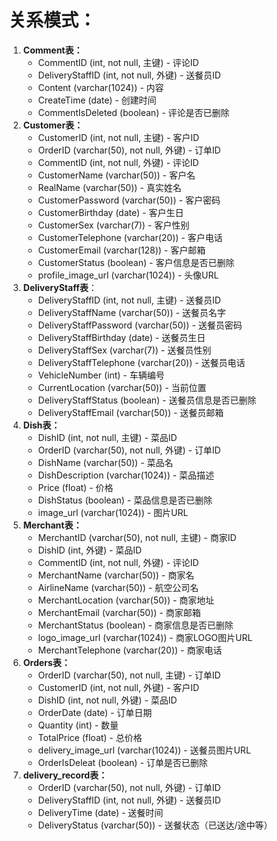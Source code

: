 # 关系模式：

1. **Comment表：**
   - CommentID (int, not null, 主键) - 评论ID
   - DeliveryStaffID (int, not null, 外键) - 送餐员ID
   - Content (varchar(1024)) - 内容
   - CreateTime (date) - 创建时间
   - CommentIsDeleted (boolean) - 评论是否已删除
2. **Customer表：**
   - CustomerID (int, not null, 主键) - 客户ID
   - OrderID (varchar(50), not null, 外键) - 订单ID
   - CommentID (int, not null, 外键) - 评论ID
   - CustomerName (varchar(50)) - 客户名
   - RealName (varchar(50)) - 真实姓名
   - CustomerPassword (varchar(50)) - 客户密码
   - CustomerBirthday (date) - 客户生日
   - CustomerSex (varchar(7)) - 客户性别
   - CustomerTelephone (varchar(20)) - 客户电话
   - CustomerEmail (varchar(128)) - 客户邮箱
   - CustomerStatus (boolean) - 客户信息是否已删除
   - profile_image_url (varchar(1024)) - 头像URL
3. **DeliveryStaff表**：
   - DeliveryStaffID (int, not null, 主键) - 送餐员ID
   - DeliveryStaffName (varchar(50)) - 送餐员名字
   - DeliveryStaffPassword (varchar(50)) - 送餐员密码
   - DeliveryStaffBirthday (date) - 送餐员生日
   - DeliveryStaffSex (varchar(7)) - 送餐员性别
   - DeliveryStaffTelephone (varchar(20)) - 送餐员电话
   - VehicleNumber (int) - 车辆编号
   - CurrentLocation (varchar(50)) - 当前位置
   - DeliveryStaffStatus (boolean) - 送餐员信息是否已删除
   - DeliveryStaffEmail (varchar(50)) - 送餐员邮箱
4. **Dish表：**
   - DishID (int, not null, 主键) - 菜品ID
   - OrderID (varchar(50), not null, 外键) - 订单ID
   - DishName (varchar(50)) - 菜品名
   - DishDescription (varchar(1024)) - 菜品描述
   - Price (float) - 价格
   - DishStatus (boolean) - 菜品信息是否已删除
   - image_url (varchar(1024)) - 图片URL
5. **Merchant表：**
   - MerchantID (varchar(50), not null, 主键) - 商家ID
   - DishID (int, 外键) - 菜品ID
   - CommentID (int, not null, 外键) - 评论ID
   - MerchantName (varchar(50)) - 商家名
   - AirlineName (varchar(50)) - 航空公司名
   - MerchantLocation (varchar(50)) - 商家地址
   - MerchantEmail (varchar(50)) - 商家邮箱
   - MerchantStatus (boolean) - 商家信息是否已删除
   - logo_image_url (varchar(1024)) - 商家LOGO图片URL
   - MerchantTelephone (varchar(20)) - 商家电话
6. **Orders表：**
   - OrderID (varchar(50), not null, 主键) - 订单ID
   - CustomerID (int, not null, 外键) - 客户ID
   - DishID (int, not null, 外键) - 菜品ID
   - OrderDate (date) - 订单日期
   - Quantity (int) - 数量
   - TotalPrice (float) - 总价格
   - delivery_image_url (varchar(1024)) - 送餐员图片URL
   - OrderIsDeleat (boolean) - 订单是否已删除
7. **delivery_record表：**
   - OrderID (varchar(50), not null, 外键) - 订单ID
   - DeliveryStaffID (int, not null, 外键) - 送餐员ID
   - DeliveryTime (date) - 送餐时间
   - DeliveryStatus (varchar(50)) - 送餐状态（已送达/途中等）